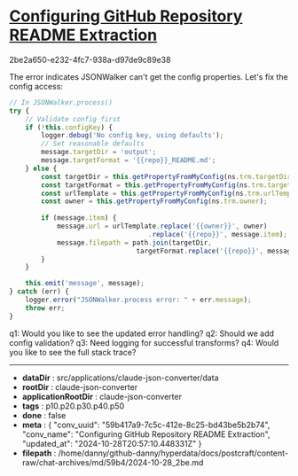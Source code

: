 # [Configuring GitHub Repository README Extraction](https://claude.ai/chat/59b417a9-7c5c-412e-8c25-bd43be5b2b74)

2be2a650-e232-4fc7-938a-d97de9c89e38

 The error indicates JSONWalker can't get the config properties. Let's fix the config access:

```javascript
// In JSONWalker.process()
try {
    // Validate config first
    if (!this.configKey) {
        logger.debug('No config key, using defaults');
        // Set reasonable defaults
        message.targetDir = 'output';
        message.targetFormat = '{{repo}}_README.md';
    } else {
        const targetDir = this.getPropertyFromMyConfig(ns.trm.targetDir);
        const targetFormat = this.getPropertyFromMyConfig(ns.trm.targetFormat);
        const urlTemplate = this.getPropertyFromMyConfig(ns.trm.urlTemplate);
        const owner = this.getPropertyFromMyConfig(ns.trm.owner);
        
        if (message.item) {
            message.url = urlTemplate.replace('{{owner}}', owner)
                                   .replace('{{repo}}', message.item);
            message.filepath = path.join(targetDir, 
                                targetFormat.replace('{{repo}}', message.item));
        }
    }

    this.emit('message', message);
} catch (err) {
    logger.error("JSONWalker.process error: " + err.message);
    throw err;
}
```

q1: Would you like to see the updated error handling?
q2: Should we add config validation?
q3: Need logging for successful transforms?
q4: Would you like to see the full stack trace?

---

* **dataDir** : src/applications/claude-json-converter/data
* **rootDir** : claude-json-converter
* **applicationRootDir** : claude-json-converter
* **tags** : p10.p20.p30.p40.p50
* **done** : false
* **meta** : {
  "conv_uuid": "59b417a9-7c5c-412e-8c25-bd43be5b2b74",
  "conv_name": "Configuring GitHub Repository README Extraction",
  "updated_at": "2024-10-28T20:57:10.448331Z"
}
* **filepath** : /home/danny/github-danny/hyperdata/docs/postcraft/content-raw/chat-archives/md/59b4/2024-10-28_2be.md